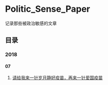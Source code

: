 # Politic_Sense_Paper

记录那些被政治敏感的文章

## 目录

### 2018

#### 07

1. [请给我来一针岁月静好疫苗，再来一针爱国疫苗](2018/07/请给我来一针岁月静好疫苗，再来一针爱国疫苗.md)